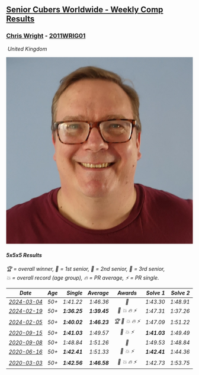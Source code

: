 <style>table {white-space: nowrap;}</style>
<link rel="stylesheet" type="text/css" href="/scw-comp/css/flags.css" />

## [Senior Cubers Worldwide - Weekly Comp Results](/scw-comp/results/)
### [Chris Wright](README.md) - [2011WRIG01](https://www.worldcubeassociation.org/persons/2011WRIG01?event=555)

<i class="flag flag-GB" />&nbsp;United Kingdom

![Chris Wright](1538411763.jpg)

#### 5x5x5 Results

<span style="white-space: nowrap;">🏆 = overall winner</span>, <span style="white-space: nowrap;">🥇 = 1st senior</span>, <span style="white-space: nowrap;">🥈 = 2nd senior</span>, <span style="white-space: nowrap;">🥉 = 3rd senior</span>, <span style="white-space: nowrap;">💥 = overall record (age group)</span>, <span style="white-space: nowrap;">🔥 = PR average</span>, <span style="white-space: nowrap;">⚡ = PR single</span>.

| Date | Age | Single | Average | Awards | Solve 1 | Solve 2 | Solve 3 | Solve 4 | Solve 5 | Video |
| :--: | :--: | --: | --: | :--: | --: | --: | --: | --: | --: | :-- |
| [2024-03-04](../../results/2024-03-04/555.md) | 50+ | 1:41.22 | 1:46.36 | 🥉 | 1:43.30 | 1:48.91 | 1:41.22 | 1:46.86 | 1:49.86 | [Desktop](https://www.facebook.com/events/3564311457163699/permalink/3567301443531367) / [Mobile](https://m.facebook.com/events/3564311457163699?view=permalink&id=3567301443531367) |
| [2024-02-19](../../results/2024-02-19/555.md) | 50+ | **1:36.25** | **1:39.45** | 🥈 💥 🔥 ⚡ | 1:47.31 | 1:37.26 | 1:39.45 | 1:41.65 | **1:36.25** | [Desktop](https://www.facebook.com/events/937364477878870/permalink/939286744353310) / [Mobile](https://m.facebook.com/events/937364477878870?view=permalink&id=939286744353310) |
| [2024-02-05](../../results/2024-02-05/555.md) | 50+ | **1:40.02** | **1:46.23** | 🏆 🥇 💥 🔥 ⚡ | 1:47.09 | 1:51.22 | 1:45.90 | **1:40.02** | 1:45.70 | [Desktop](https://www.facebook.com/events/402593568902224/permalink/407722598389321) / [Mobile](https://m.facebook.com/events/402593568902224?view=permalink&id=407722598389321) |
| [2020-09-15](../../results/2020-09-15/555.md) | 50+ | **1:41.03** | 1:49.57 | 🥈 💥 ⚡ | **1:41.03** | 1:49.49 | 2:06.66 | 1:50.23 | 1:49.00 | [Desktop](https://www.facebook.com/christopher.wright.94617999/videos/10157647426367874) / [Mobile](https://m.facebook.com/christopher.wright.94617999/videos/10157647426367874) |
| [2020-09-08](../../results/2020-09-08/555.md) | 50+ | 1:48.84 | 1:51.26 | 🥈 | 1:49.53 | 1:48.84 | 1:52.65 | 1:51.60 | 1:58.51 | [Desktop](https://www.facebook.com/christopher.wright.94617999/videos/10157628414222874) / [Mobile](https://m.facebook.com/christopher.wright.94617999/videos/10157628414222874) |
| [2020-06-16](../../results/2020-06-16/555.md) | 50+ | **1:42.41** | 1:51.33 | 🥈 💥 ⚡ | **1:42.41** | 1:44.36 | 2:20.65 | 1:47.14 | 2:02.48 | [Desktop](https://www.facebook.com/events/256188575607890/permalink/257123418847739) / [Mobile](https://m.facebook.com/events/256188575607890?view=permalink&id=257123418847739) |
| [2020-03-03](../../results/2020-03-03/555.md) | 50+ | **1:42.56** | **1:46.58** | 🥇 💥 🔥 ⚡ | 1:42.73 | 1:53.75 | 1:52.99 | 1:44.03 | **1:42.56** | [Desktop](https://www.facebook.com/events/2637344919882558/permalink/2639952702955113) / [Mobile](https://m.facebook.com/events/2637344919882558?view=permalink&id=2639952702955113) |


<!-- Global site tag (gtag.js) - Google Analytics -->
<script async src="https://www.googletagmanager.com/gtag/js?id=UA-86348435-3"></script>
<script>window.dataLayer = window.dataLayer || []; function gtag() {dataLayer.push(arguments);} gtag('js', new Date()); gtag('config', 'UA-86348435-3');</script>
